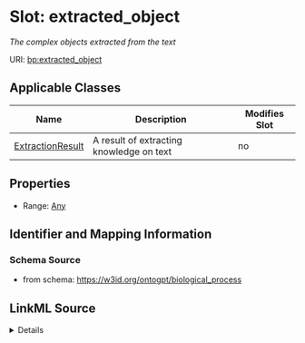 

# Slot: extracted_object


_The complex objects extracted from the text_



URI: [bp:extracted_object](http://w3id.org/ontogpt/biological-process-templateextracted_object)



<!-- no inheritance hierarchy -->





## Applicable Classes

| Name | Description | Modifies Slot |
| --- | --- | --- |
| [ExtractionResult](ExtractionResult.md) | A result of extracting knowledge on text |  no  |







## Properties

* Range: [Any](Any.md)





## Identifier and Mapping Information







### Schema Source


* from schema: https://w3id.org/ontogpt/biological_process




## LinkML Source

<details>
```yaml
name: extracted_object
description: The complex objects extracted from the text
from_schema: https://w3id.org/ontogpt/biological_process
rank: 1000
alias: extracted_object
owner: ExtractionResult
domain_of:
- ExtractionResult
range: Any
inlined: true

```
</details>